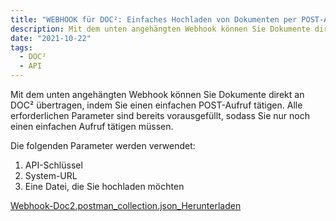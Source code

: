 ```yaml
---
title: "WEBHOOK für DOC²: Einfaches Hochladen von Dokumenten per POST-Anfrage"
description: Mit dem unten angehängten Webhook können Sie Dokumente direkt an DOC² übertragen, indem Sie einen einfachen POST-Aufruf tätigen. Erfahren Sie hier, wie Sie den Webhook nutzen können.
date: "2021-10-22"
tags:
  - DOC²
  - API
---
```


Mit dem unten angehängten Webhook können Sie Dokumente direkt an DOC² übertragen, indem Sie einen einfachen POST-Aufruf tätigen. Alle erforderlichen Parameter sind bereits vorausgefüllt, sodass Sie nur noch einen einfachen Aufruf tätigen müssen.

Die folgenden Parameter werden verwendet:

1. API-Schlüssel
2. System-URL
3. Eine Datei, die Sie hochladen möchten

[Webhook-Doc2.postman\_collection.json\_](https://docs.cloudintegration.eu/wp-content/uploads/2022/04/Webhook-Doc2.postman_collection.json_.zip)[Herunterladen](https://docs.cloudintegration.eu/wp-content/uploads/2022/04/Webhook-Doc2.postman_collection.json_.zip)